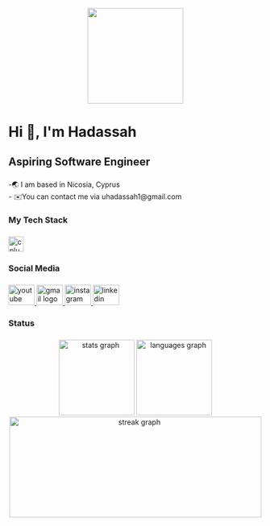 <br clear="both">

<div align="center">
  <img height="190" src="https://miro.medium.com/v2/resize:fit:944/0*F4t8-xz-b98ZcvEH.gif"  />
</div>

###

<h1 align="left">Hi 👋, I'm Hadassah</h1>

###

<h2 align="left">Aspiring Software Engineer</h2>

###

<p align="left">-🌏 I am based in Nicosia, Cyprus<br>- ✉️You can contact me via uhadassah1@gmail.com</p>

###

<h3 align="left">My Tech Stack</h3>

###

<div align="left">
  <img src="https://cdn.jsdelivr.net/gh/devicons/devicon/icons/cplusplus/cplusplus-original.svg" height="30" alt="cplusplus logo"  />
</div>

###

<h3 align="left">Social Media</h3>

###

<div align="left">
  <a href="https://www.youtube.com/channel/UCi7_j71Qwh9MEf-UZzpZe1A" target="_blank">
  <img src="https://raw.githubusercontent.com/maurodesouza/profile-readme-generator/master/src/assets/icons/social/youtube/default.svg" width="52" height="40" alt="youtube logo"  />
  <a href="mailto:uhadassah1@gmail.com " target="_blank">
    <img src="https://raw.githubusercontent.com/maurodesouza/profile-readme-generator/master/src/assets/icons/social/gmail/default.svg" width="52" height="40" alt="gmail logo"  />
  </a>
   <a href="https://www.instagram.com/dassie_vlogs/" target="_blank">
  <img src="https://raw.githubusercontent.com/maurodesouza/profile-readme-generator/master/src/assets/icons/social/instagram/default.svg" width="52" height="40" alt="instagram logo"  />
  <a href="https://www.linkedin.com/in/uche-hadassah/" target="_blank">
    <img src="https://raw.githubusercontent.com/maurodesouza/profile-readme-generator/master/src/assets/icons/social/linkedin/default.svg" width="52" height="40" alt="linkedin logo"  />
  </a>
</div>

###

<h3 align="left">Status</h3>

###

<div align="center">
  <img src="https://github-readme-stats.vercel.app/api?username=uche-hadassah&hide_title=false&hide_rank=false&show_icons=true&include_all_commits=true&count_private=true&disable_animations=false&theme=radical&locale=en&hide_border=false&order=1&custom_title=Stats🔥" height="150" alt="stats graph"  />
  <img src="https://github-readme-stats.vercel.app/api/top-langs?username=uche-hadassah&locale=en&hide_title=false&layout=compact&card_width=320&langs_count=10&theme=radical&hide_border=false&order=2&custom_title=Languages" height="150" alt="languages graph"  />
  <img src="https://streak-stats.demolab.com?user=uche-hadassah&locale=en&mode=daily&theme=radical&hide_border=false&border_radius=100&date_format=j M[ Y]&order=3" height="200" width="500" alt="streak graph"  />
</div>

###
